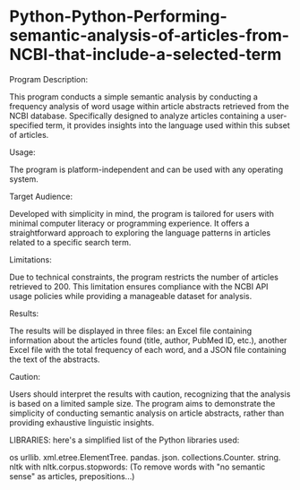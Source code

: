 # Python-Python-Performing-semantic-analysis-of-articles-from-NCBI-that-include-a-selected-term


Program Description:

This program conducts a simple semantic analysis by conducting a frequency analysis of word usage within article abstracts retrieved from the NCBI database. 
Specifically designed to analyze articles containing a user-specified term, it provides insights into the language used within this subset of articles.



Usage:

The program is platform-independent and can be used with any operating system.



Target Audience:

Developed with simplicity in mind, the program is tailored for users with minimal computer literacy or programming experience. 
It offers a straightforward approach to exploring the language patterns in articles related to a specific search term.



Limitations:

Due to technical constraints, the program restricts the number of articles retrieved to 200. 
This limitation ensures compliance with the NCBI API usage policies while providing a manageable dataset for analysis.



Results:

The results will be displayed in three files: an Excel file containing information about the articles found (title, author, PubMed ID, etc.), another Excel file with the total frequency of each word, and a JSON file containing the text of the abstracts.




Caution:

Users should interpret the results with caution, recognizing that the analysis is based on a limited sample size. 
The program aims to demonstrate the simplicity of conducting semantic analysis on article abstracts, rather than providing exhaustive linguistic insights.


LIBRARIES:
here's a simplified list of the Python libraries used:

os
urllib.
xml.etree.ElementTree.
pandas.
json.
collections.Counter.
string.
nltk with nltk.corpus.stopwords: (To remove words with "no semantic sense" as articles, prepositions...)
